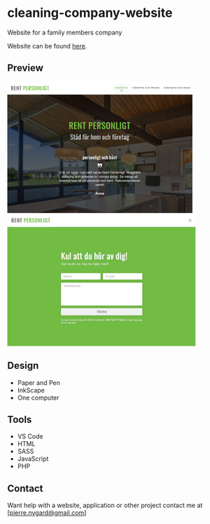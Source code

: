 # cleaning-company-website

Website for a family members company

Website can be found [here](https://www.rentpersonligt.com/).

## Preview

<img src="static_site_index.png" height="300"> <img src="static_site_contact.png" height="300">

## Design

* Paper and Pen
* InkScape
* One computer

## Tools

- VS Code
- HTML
- SASS
- JavaScript
- PHP

## Contact

Want help with a website, application or other project contact me at [pierre.nygard@gmail.com]

